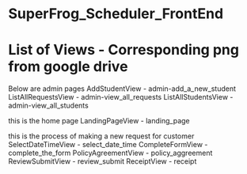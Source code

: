 # SuperFrog_Scheduler_FrontEnd

# List of Views - Corresponding png from google drive

Below are admin pages
AddStudentView - admin-add_a_new_student
ListAllRequestsView - admin-view_all_requests
ListAllStudentsView - admin-view_all_students

this is the home page
LandingPageView - landing_page

this is the process of making a new request for customer
SelectDateTimeView - select_date_time
CompleteFormView - complete_the_form
PolicyAgreementView - policy_aggreement
ReviewSubmitView - review_submit
ReceiptView - receipt
